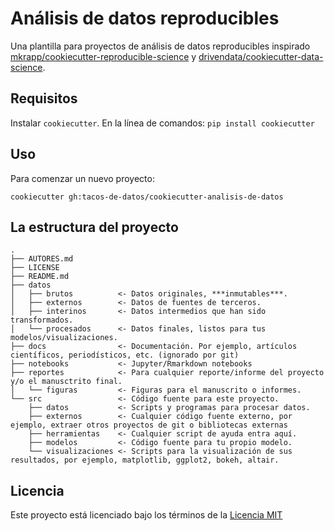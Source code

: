 # Análisis de datos reproducibles

Una plantilla para proyectos de análisis de datos reproducibles inspirado [mkrapp/cookiecutter-reproducible-science](https://github.com/mkrapp/cookiecutter-reproducible-science) y  [drivendata/cookiecutter-data-science](https://github.com/drivendata/cookiecutter-data-science).

## Requisitos 
Instalar `cookiecutter`. En la línea de comandos: `pip install cookiecutter`    

## Uso
Para comenzar un nuevo proyecto:

`cookiecutter gh:tacos-de-datos/cookiecutter-analisis-de-datos`

## La estructura del proyecto

```
.
├── AUTORES.md
├── LICENSE
├── README.md
├── datos
│   ├── brutos          <- Datos originales, ***inmutables***.
│   ├── externos        <- Datos de fuentes de terceros.
│   ├── interinos       <- Datos intermedios que han sido transformados.
│   └── procesados      <- Datos finales, listos para tus modelos/visualizaciones.
├── docs                <- Documentación. Por ejemplo, artículos científicos, periodísticos, etc. (ignorado por git)
├── notebooks           <- Jupyter/Rmarkdown notebooks
├── reportes            <- Para cualquier reporte/informe del proyecto y/o el manusctrito final.
│   └── figuras         <- Figuras para el manuscrito o informes.
└── src                 <- Código fuente para este proyecto.
    ├── datos           <- Scripts y programas para procesar datos.
    ├── externos        <- Cualquier código fuente externo, por ejemplo, extraer otros proyectos de git o bibliotecas externas
    ├── herramientas    <- Cualquier script de ayuda entra aquí.
    ├── modelos         <- Código fuente para tu propio modelo.
    └── visualizaciones <- Scripts para la visualización de sus resultados, por ejemplo, matplotlib, ggplot2, bokeh, altair.
```

## Licencia
Este proyecto está licenciado bajo los términos de la [Licencia MIT](/LICENCIA)